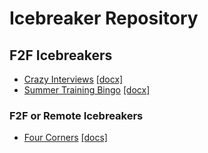 # Icebreaker Repository

## F2F Icebreakers

* [Crazy Interviews](Crazy_Interviews.md) [[docx]](https://github.com/TEALSK12/Instruction/raw/master/Icebreakers/Crazy_Interviews.docx)
* [Summer Training Bingo](summer_training_bingo.md) [[docx]](https://github.com/TEALSK12/Instruction/raw/master/Icebreakers/summer_training_bingo.docx)

### F2F or Remote Icebreakers

* [Four Corners](four_corner.md) [[docs]](https://github.com/TEALSK12/Instruction/raw/master/Icebreakers/four_corner.docx)

